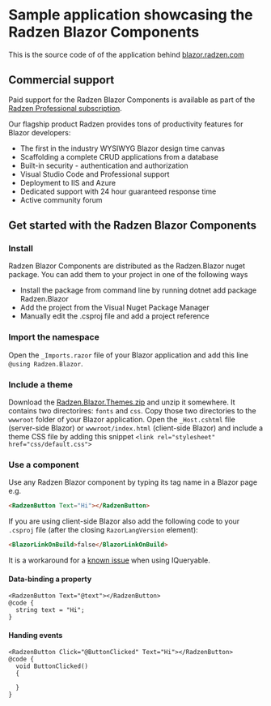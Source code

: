 # Sample application showcasing the Radzen Blazor Components

This is the source code of of the application behind [blazor.radzen.com](https://blazor.radzen.com)

## Commercial support

Paid support for the Radzen Blazor Components is available as part of the [Radzen Professional subscription](https://www.radzen.com/pricing/). 

Our flagship product Radzen provides tons of productivity features for Blazor developers:
- The first in the industry WYSIWYG Blazor design time canvas
- Scaffolding a complete CRUD applications from a database
- Built-in security - authentication and authorization
- Visual Studio Code and Professional support
- Deployment to IIS and Azure
- Dedicated support with 24 hour guaranteed response time
- Active community forum

## Get started with the Radzen Blazor Components

### Install

Radzen Blazor Components are distributed as the Radzen.Blazor nuget package. You can add them to your project in one of the following ways
- Install the package from command line by running dotnet add package Radzen.Blazor
- Add the project from the Visual Nuget Package Manager 
- Manually edit the .csproj file and add a project reference

### Import the namespace

Open the `_Imports.razor` file of your Blazor application and add this line `@using Radzen.Blazor`.

### Include a theme

Download the [Radzen.Blazor.Themes.zip](https://github.com/akorchev/blazor.radzen.com/raw/master/Radzen.Blazor.Themes.zip) and unzip it somewhere. It contains two directorires: `fonts` and `css`.
Copy those two directories to the `wwwroot` folder of your Blazor application.
Open the `_Host.cshtml` file (server-side Blazor) or `wwwroot/index.html` (client-side Blazor) and include a theme CSS file by adding this snippet `<link rel="stylesheet" href="css/default.css">`

### Use a component
Use any Radzen Blazor component by typing its tag name in a Blazor page e.g. 
```html
<RadzenButton Text="Hi"></RadzenButton>
```

If you are using client-side Blazor also add the following code to your `.csproj` file (after the closing `RazorLangVersion` element):
```html
<BlazorLinkOnBuild>false</BlazorLinkOnBuild>
```
It is a workaround for a [known issue](https://github.com/mono/mono/issues/12917) when using IQueryable.

#### Data-binding a property
```razor
<RadzenButton Text="@text"></RadzenButton>
@code {
  string text = "Hi";
}
```

#### Handing events

```razor
<RadzenButton Click="@ButtonClicked" Text="Hi"></RadzenButton>
@code {
  void ButtonClicked()
  {

  }
}
```
